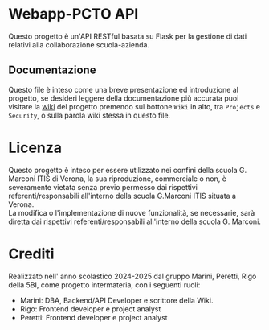 # Webapp-PCTO API

Questo progetto è un'API RESTful basata su Flask per la gestione di dati relativi alla collaborazione scuola-azienda.

## Documentazione  

Questo file è inteso come una breve presentazione ed introduzione al progetto, se desideri leggere della documentazione più accurata puoi visitare la [wiki](https://github.com/marini-pietro/Webapp-PCTO/wiki) del progetto premendo sul bottone `Wiki` in alto, tra `Projects` e `Security`, o sulla parola wiki stessa in questo file.

# Licenza

Questo progetto è inteso per essere utilizzato nei confini della scuola G. Marconi ITIS di Verona, la sua riproduzione, commerciale o non, è severamente vietata senza previo permesso dai rispettivi referenti/responsabili all'interno della scuola G.Marconi ITIS situata a Verona.  
La modifica o l'implementazione di nuove funzionalità, se necessarie, sarà diretta dai rispettivi referenti/responsabili all'interno della scuola G. Marconi.

# Crediti

Realizzato nell' anno scolastico 2024-2025 dal gruppo Marini, Peretti, Rigo della 5BI, come progetto intermateria, con i seguenti ruoli:

- Marini: DBA, Backend/API Developer e scrittore della Wiki.
- Rigo: Frontend developer e project analyst
- Peretti: Frontend developer e project analyst
